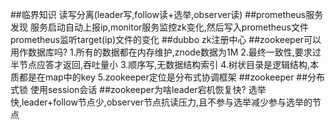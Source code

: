 ##临界知识
读写分离(leader写,follow读+选举,observer读)
##prometheus服务发现
服务启动自动上报ip,monitor服务监控zk变化,然后写入prometheus文件
prometheus监听target(ip)文件的变化
##dubbo
zk注册中心
##zookeeper可以用作数据库吗?
1.所有的数据都在内存维护,znode数据为1M
2.最终一致性,要求过半节点应答才返回,吞吐量小
3.顺序写,无数据结构索引
4.树状目录是逻辑结构,本质都是在map中的key
5.zookeeper定位是分布式协调框架
##zookeeper
##分布式锁
使用session会话
##zookeeper为啥leader宕机恢复快?
选举快,leader+follow节点少,observer节点抗读压力,且不参与选举减少参与选举的节点
